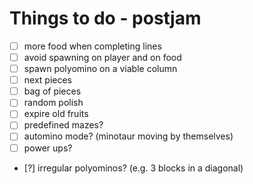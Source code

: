 # Things to do - postjam
- [ ] more food when completing lines
- [ ] avoid spawning on player and on food
- [ ] spawn polyomino on a viable column
- [ ] next pieces
- [ ] bag of pieces
- [ ] random polish
- [ ] expire old fruits
- [ ] predefined mazes?
- [ ] automino mode? (minotaur moving by themselves)
- [ ] power ups?
- [?] irregular polyominos? (e.g. 3 blocks in a diagonal)
